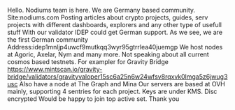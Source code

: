 Hello. Nodiums team is here.
We are Germany based community.
Site:nodiums.com Posting articles about crypto projects, guides, serv projects with different dashboards, explorers and any other type of usefull stuff
With our validator IDEP could get German support. As we see, we are the first German community
Address:idep1mnljp4uwcf9mutkqq3wyr95gtrrlea40juemgp
We host nodes at Agoric, Axelar, Nym and many more. Not speaking about all current cosmos based testnets. 
For exampler for Gravity Bridge https://www.mintscan.io/gravity-bridge/validators/gravityvaloper15sc6a25n6w24wfsv8rqxvk0lmga5z6jwug3usc
Also have a node at The Graph and Mina
Our servers are based at OVH mainly, supporting 4 sentries for each project.
Keys are under KMS. Disc encrypted
Would be happy to join top active set. Thank you
